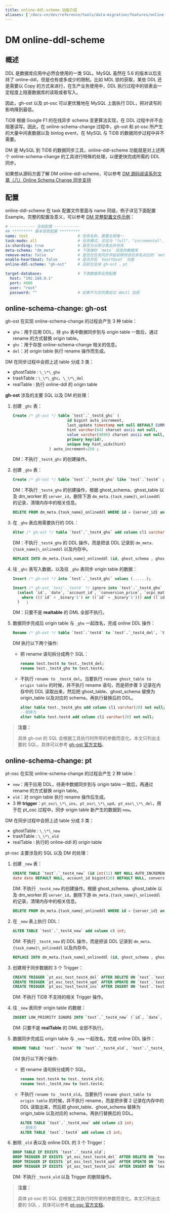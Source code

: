 ```yaml
---
title: online-ddl-scheme 功能介绍
aliases: ['/docs-cn/dev/reference/tools/data-migration/features/online-ddl-scheme','/docs-cn/v3.1/reference/tools/data-migration/features/online-ddl-scheme','/docs-cn/v3.0/reference/tools/data-migration/features/online-ddl-scheme','/docs-cn/v2.1/reference/tools/data-migration/features/online-ddl-scheme']
---
```


# DM online-ddl-scheme

## 概述

DDL 是数据库应用中必然会使用的一类 SQL。MySQL 虽然在 5.6 的版本以后支持了 online-ddl，但是也有或多或少的限制。比如 MDL 锁的获取，某些 DDL 还是需要以 Copy 的方式来进行，在生产业务使用中，DDL 执行过程中的锁表会一定程度上阻塞数据库的读取或者写入。

因此，gh-ost 以及 pt-osc 可以更优雅地在 MySQL 上面执行 DDL，把对读写的影响降到最低。

TiDB 根据 Google F1 的在线异步 schema 变更算法实现，在 DDL 过程中并不会阻塞读写。因此，在 online-schema-change 过程中，gh-ost 和 pt-osc 所产生的大量中间表数据以及 binlog event，在 MySQL 与 TiDB 的数据同步过程中并不需要。

DM 是 MySQL 到 TiDB 的数据同步工具，online-ddl-scheme 功能就是对上述两个 online-schema-change 的工具进行特殊的处理，以便更快完成所需的 DDL 同步。

如果想从源码方面了解 DM online-ddl-scheme，可以参考 [DM 源码阅读系列文章（八）Online Schema Change 同步支持](https://pingcap.com/blog-cn/dm-source-code-reading-8/#dm-源码阅读系列文章八online-schema-change-同步支持)

## 配置

online-ddl-scheme 在 task 配置文件里面与 name 同级，例子详见下面配置 Example。完整的配置及意义，可以参考 [DM 完整配置文件示例](task-configuration-file-full.md#完整配置文件示例)：

```yml
# ----------- 全局配置 -----------
## ********* 基本信息配置 *********
name: test                      # 任务名称，需要全局唯一
task-mode: all                  # 任务模式，可设为 "full"、"incremental"、"all"
is-sharding: true               # 是否为分库分表合并任务
meta-schema: "dm_meta"          # 下游储存 `meta` 信息的数据库
remove-meta: false              # 是否在任务同步开始前移除该任务名对应的 `meta`（`checkpoint` 和 `onlineddl` 等）。
enable-heartbeat: false         # 是否开启 `heartbeat` 功能
online-ddl-scheme: "gh-ost"     # 目前仅支持 gh-ost 、pt

target-database:                # 下游数据库实例配置
  host: "192.168.0.1"
  port: 4000
  user: "root"
  password: ""                  # 如果不为空则需经过 dmctl 加密
```

## online-schema-change: gh-ost

gh-ost 在实现 online-schema-change 的过程会产生 3 种 table：

- `gho`：用于应用 DDL，待 `gho` 表中数据同步到与 origin table 一致后，通过 rename 的方式替换 origin table。
- `ghc`：用于存放 online-schema-change 相关的信息。
- `del`：对 origin table 执行 rename 操作而生成。

DM 在同步过程中会把上述 table 分成 3 类：

- ghostTable : `\_\*\_gho`
- trashTable : `\_\*\_ghc`、`\_\*\_del`
- realTable : 执行 online-ddl 的 origin table

**gh-ost** 涉及的主要 SQL 以及 DM 的处理：

1. 创建 `_ghc` 表：

    ```sql
    Create /* gh-ost */ table `test`.`_test4_ghc` (
                            id bigint auto_increment,
                            last_update timestamp not null DEFAULT CURRENT_TIMESTAMP ON UPDATE CURRENT_TIMESTAMP,
                            hint varchar(64) charset ascii not null,
                            value varchar(4096) charset ascii not null,
                            primary key(id),
                            unique key hint_uidx(hint)
                    ) auto_increment=256 ;
    ```

    DM：不执行 `_test4_ghc` 的创建操作。

2. 创建 `_gho` 表：

    ```sql
    Create /* gh-ost */ table `test`.`_test4_gho` like `test`.`test4` ;
    ```

    DM：不执行 `_test4_gho` 的创建操作，根据 ghost_schema、ghost_table 以及 dm_worker 的 `server_id`，删除下游 `dm_meta.{task_name}\_onlineddl` 的记录，清理内存中的相关信息。

    ```sql
    DELETE FROM dm_meta.{task_name}_onlineddl WHERE id = {server_id} and ghost_schema = {ghost_schema} and ghost_table = {ghost_table};
    ```

3. 在 `_gho` 表应用需要执行的 DDL：

    ```sql
    Alter /* gh-ost */ table `test`.`_test4_gho` add column cl1 varchar(20) not null ;
    ```

    DM：不执行 `_test4_gho` 的 DDL 操作，而是把该 DDL 记录到 `dm_meta.{task_name}\_onlineddl` 以及内存中。

    ```sql
    REPLACE INTO dm_meta.{task_name}_onlineddl (id, ghost_schema , ghost_table , ddls) VALUES (......);
    ```

4. 往 `_ghc` 表写入数据，以及往 `_gho` 表同步 origin table 的数据：

    ```sql
    Insert /* gh-ost */ into `test`.`_test4_ghc` values (......);

    Insert /* gh-ost `test`.`test4` */ ignore into `test`.`_test4_gho` (`id`, `date`, `account_id`, `conversion_price`, `ocpc_matched_conversions`, `ad_cost`, `cl2`)
      (select `id`, `date`, `account_id`, `conversion_price`, `ocpc_matched_conversions`, `ad_cost`, `cl2` from `test`.`test4` force index (`PRIMARY`)
        where (((`id` > _binary'1') or ((`id` = _binary'1'))) and ((`id` < _binary'2') or ((`id` = _binary'2')))) lock in share mode
      )   ;
    ```

    DM：只要不是 **realtable** 的 DML 全部不执行。

5. 数据同步完成后 origin table 与 `_gho` 一起改名，完成 online DDL 操作：

    ```sql
    Rename /* gh-ost */ table `test`.`test4` to `test`.`_test4_del`, `test`.`_test4_gho` to `test`.`test4`;
    ```

    DM 执行以下两个操作:

    - 把 rename 语句拆分成两个 SQL：

        ```sql
        rename test.test4 to test._test4_del;
        rename test._test4_gho to test.test4;
        ```

    - 不执行 `rename to _test4_del`。当要执行 `rename ghost_table to origin table` 的时候，并不执行 rename 语句，而是把步骤 3 记录在内存中的 DDL 读取出来，然后把 ghost_table、ghost_schema 替换为 origin_table 以及对应的 schema，再执行替换后的 DDL。

        ```sql
        alter table test._test4_gho add column cl1 varchar(20) not null;
        --替换为
        alter table test.test4 add column cl1 varchar(20) not null;
        ```

> **注意：**
>
> 具体 gh-ost 的 SQL 会根据工具执行时所带的参数而变化。本文只列出主要的 SQL，具体可以参考 [gh-ost 官方文档](https://github.com/github/gh-ost#gh-ost)。

## online-schema-change: pt

pt-osc 在实现 online-schema-change 的过程会产生 2 种 table：

- `new`：用于应用 DDL，待表中数据同步到与 origin table 一致后，再通过 rename 的方式替换 origin table。
- `old`：对 origin table 执行 rename 操作后生成。
- 3 种 **trigger**：`pt_osc\_\*\_ins`、`pt_osc\_\*\_upd`、`pt_osc\_\*\_del`，用于在 pt_osc 过程中，同步 origin table 新产生的数据到 `new`。

DM 在同步过程中会把上述 table 分成 3 类：

- ghostTable : `\_\*\_new`
- trashTable : `\_\*\_old`
- realTable : 执行的 online-ddl 的 origin table

pt-osc 主要涉及的 SQL 以及 DM 的处理：

1. 创建 `_new` 表：

    ```sql
    CREATE TABLE `test`.`_test4_new` (id int(11) NOT NULL AUTO_INCREMENT,
    date date DEFAULT NULL, account_id bigint(20) DEFAULT NULL, conversion_price decimal(20,3) DEFAULT NULL,  ocpc_matched_conversions bigint(20) DEFAULT NULL, ad_cost decimal(20,3) DEFAULT NULL,cl2 varchar(20) COLLATE utf8mb4_bin NOT NULL,cl1 varchar(20) COLLATE utf8mb4_bin NOT NULL,PRIMARY KEY (id) ) ENGINE=InnoDB AUTO_INCREMENT=3 DEFAULT CHARSET=utf8mb4 COLLATE=utf8mb4_bin ;
    ```

    DM: 不执行 `_test4_new` 的创建操作。根据 ghost_schema、ghost_table 以及 dm_worker 的 `server_id`，删除下游 `dm_meta.{task_name}\_onlineddl` 的记录，清理内存中的相关信息。

    ```sql
    DELETE FROM dm_meta.{task_name}_onlineddl WHERE id = {server_id} and ghost_schema = {ghost_schema} and ghost_table = {ghost_table};
    ```

2. 在 `_new` 表上执行 DDL：

    ```sql
    ALTER TABLE `test`.`_test4_new` add column c3 int;
    ```

    DM: 不执行 `_test4_new` 的 DDL 操作，而是把该 DDL 记录到 `dm_meta.{task_name}\_onlineddl` 以及内存中。

    ```sql
    REPLACE INTO dm_meta.{task_name}_onlineddl (id, ghost_schema , ghost_table , ddls) VALUES (......);
    ```

3. 创建用于同步数据的 3 个 Trigger：

    ```sql
    CREATE TRIGGER `pt_osc_test_test4_del` AFTER DELETE ON `test`.`test4` ...... ;
    CREATE TRIGGER `pt_osc_test_test4_upd` AFTER UPDATE ON `test`.`test4` ...... ;
    CREATE TRIGGER `pt_osc_test_test4_ins` AFTER INSERT ON `test`.`test4` ...... ;
    ```

    DM: 不执行 TiDB 不支持的相关 Trigger 操作。

4. 往 `_new` 表同步 origin table 的数据：

    ```sql
    INSERT LOW_PRIORITY IGNORE INTO `test`.`_test4_new` (`id`, `date`, `account_id`, `conversion_price`, `ocpc_matched_conversions`, `ad_cost`, `cl2`, `cl1`) SELECT `id`, `date`, `account_id`, `conversion_price`, `ocpc_matched_conversions`, `ad_cost`, `cl2`, `cl1` FROM `test`.`test4` LOCK IN SHARE MODE /*pt-online-schema-change 3227 copy table*/
    ```

    DM: 只要不是 **realTable** 的 DML 全部不执行。

5. 数据同步完成后 origin table 与 `_new` 一起改名，完成 online DDL 操作：

    ```sql
    RENAME TABLE `test`.`test4` TO `test`.`_test4_old`, `test`.`_test4_new` TO `test`.`test4`
    ```

    DM 执行以下两个操作:

      - 把 rename 语句拆分成两个 SQL。

         ```sql
         rename test.test4 to test._test4_old;
         rename test._test4_new to test.test4;
         ```

      - 不执行 `rename to _test4_old`。当要执行 `rename ghost_table to origin table` 的时候，并不执行 rename，而是把步骤 2 记录在内存中的 DDL 读取出来，然后把 ghost_table、ghost_schema 替换为 origin_table 以及对应的 schema，再执行替换后的 DDL。

          ```sql
          ALTER TABLE `test`.`_test4_new` add column c3 int;
          --替换为
          ALTER TABLE `test`.`test4` add column c3 int;
          ```

6. 删除 `_old` 表以及 online DDL 的 3 个 Trigger：

    ```sql
    DROP TABLE IF EXISTS `test`.`_test4_old`;
    DROP TRIGGER IF EXISTS `pt_osc_test_test4_del` AFTER DELETE ON `test`.`test4` ...... ;
    DROP TRIGGER IF EXISTS `pt_osc_test_test4_upd` AFTER UPDATE ON `test`.`test4` ...... ;
    DROP TRIGGER IF EXISTS `pt_osc_test_test4_ins` AFTER INSERT ON `test`.`test4` ...... ;
    ```

    DM: 不执行 `_test4_old` 以及 Trigger 的删除操作。

> **注意：**
>
> 具体 pt-osc 的 SQL 会根据工具执行时所带的参数而变化。本文只列出主要的 SQL ，具体可以参考 [pt-osc 官方文档](https://www.percona.com/doc/percona-toolkit/2.2/pt-online-schema-change.html)。
